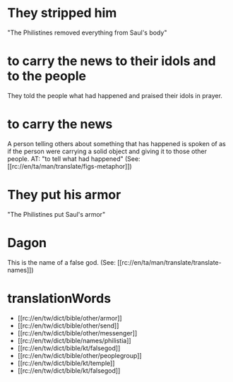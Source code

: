 # They stripped him

"The Philistines removed everything from Saul's body"

# to carry the news to their idols and to the people

They told the people what had happened and praised their idols in prayer.

# to carry the news

A person telling others about something that has happened is spoken of as if the person were carrying a solid object and giving it to those other people. AT: "to tell what had happened" (See: [[rc://en/ta/man/translate/figs-metaphor]])

# They put his armor

"The Philistines put Saul's armor"

# Dagon

This is the name of a false god. (See: [[rc://en/ta/man/translate/translate-names]])

# translationWords

* [[rc://en/tw/dict/bible/other/armor]]
* [[rc://en/tw/dict/bible/other/send]]
* [[rc://en/tw/dict/bible/other/messenger]]
* [[rc://en/tw/dict/bible/names/philistia]]
* [[rc://en/tw/dict/bible/kt/falsegod]]
* [[rc://en/tw/dict/bible/other/peoplegroup]]
* [[rc://en/tw/dict/bible/kt/temple]]
* [[rc://en/tw/dict/bible/kt/falsegod]]